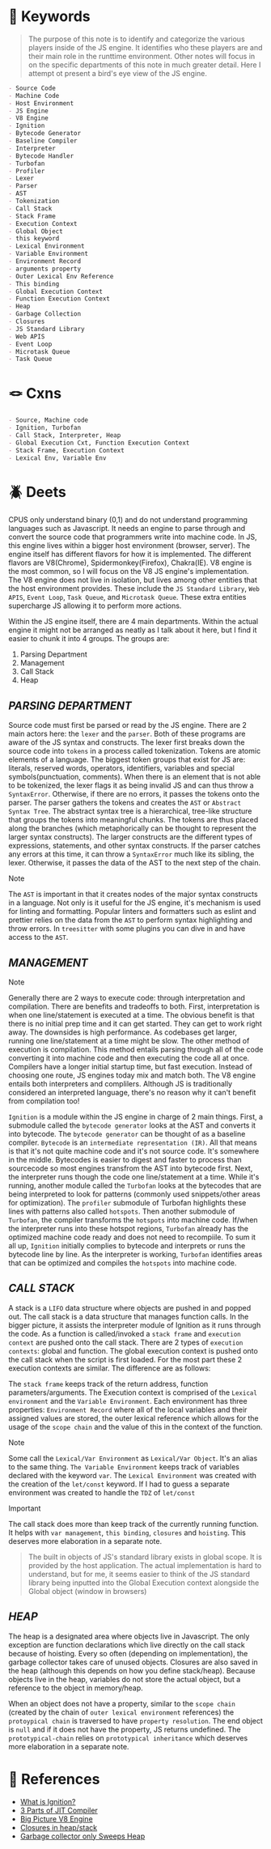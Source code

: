 <!--==================-->
# 🔑 Keywords
<!--==================-->
>The purpose of this note is to identify and categorize the various players inside of the JS engine. It identifies who these players are and their main role in the runttime environment. Other notes will focus in on the specific departments of this note in much greater detail. Here I attempt ot present a bird's eye view of the JS engine.

```md
- Source Code
- Machine Code
- Host Environment
- JS Engine
- V8 Engine
- Ignition
- Bytecode Generator
- Baseline Compiler
- Interpreter
- Bytecode Handler
- Turbofan
- Profiler
- Lexer
- Parser
- AST
- Tokenization
- Call Stack
- Stack Frame
- Execution Context
- Global Object
- this keyword
- Lexical Environment
- Variable Environment
- Environment Record
- arguments property
- Outer Lexical Env Reference
- This binding
- Global Execution Context
- Function Execution Context
- Heap
- Garbage Collection
- Closures
- JS Standard Library
- Web APIS
- Event Loop
- Microtask Queue
- Task Queue
```
<!--==================-->
# 🪢 Cxns
<!--==================-->
```md
- Source, Machine code
- Ignition, Turbofan
- Call Stack, Interpreter, Heap
- Global Execution Cxt, Function Execution Context
- Stack Frame, Execution Context
- Lexical Env, Variable Env
```

<!--==================-->
# 🪲 Deets
<!--==================-->
CPUS only understand binary (0,1) and do not understand programming languages such as Javascript. It needs an engine to parse through and convert the source code that programmers write into machine code. In JS, this engine lives within a bigger host environment (browser, server). The engine itself has different flavors for how it is implemented. The different flavors are V8(Chrome), Spidermonkey(Firefox), Chakra(IE). V8 engine is the most common, so I will focus on the V8 JS engine's implementation. The V8 engine does not live in isolation, but lives among other entities that the host environment provides. These include the `JS Standard Library`, `Web APIS`, `Event Loop`, `Task Queue`, and `Microtask Queue`. These extra entities supercharge JS allowing it to perform more actions.

Within the JS engine itself, there are 4 main departments. Within the actual engine it might not be arranged as neatly as I talk about it here, but I find it easier to chunk it into 4 groups. The groups are:
1. Parsing Department
2. Management
3. Call Stack
4. Heap

## _PARSING DEPARTMENT_
Source code must first be parsed or read by the JS engine. There are 2 main actors here: the `lexer` and the `parser`. Both of these programs are aware of the JS syntax and constructs. The lexer first breaks down the source code into `tokens` in a process called tokenization. Tokens are atomic elements of a language. The biggest token groups that exist for JS are: literals, reserved words, operators, identifiers, variables and special symbols(punctuation, comments). When there is an element that is not able to be tokenized, the lexer flags it as being invalid JS and can thus throw a `SyntaxError`. Otherwise, if there are no errors, it passes the tokens onto the parser. The parser gathers the tokens and creates the `AST` or `Abstract Syntax Tree`. The abstract syntax tree is a hierarchical, tree-like structure that groups the tokens into meaningful chunks. The tokens are thus placed along the branches (which metaphorically can be thought to represent the larger syntax constructs). The larger constructs are the different types of expressions, statements, and other syntax constructs. If the parser catches any errors at this time, it can throw a `SyntaxError` much like its sibling, the lexer. Otherwise, it passes the data of the AST to the next step of the chain.

> [!Note]
> The `AST` is important in that it creates nodes of the major syntax constructs in a language. Not only is it useful for the JS engine, it's mechanism is used for linting and formatting. Popular linters and formatters such as eslint and prettier relies on the data from the `AST` to perform syntax highlighting and throw errors. In `treesitter` with some plugins you can dive in and have access to the `AST`.

## _MANAGEMENT_
> [!Note]
> Generally there are 2 ways to execute code: through interpretation and compilation. There are benefits and tradeoffs to both. First, interpretation is when one line/statement is executed at a time. The obvious benefit is that there is no initial prep time and it can get started. They can get to work right away. The downsides is high performance. As codebases get larger, running one line/statement at a time might be slow. The other method of execution is compilation. This method entails parsing through all of the code converting it into machine code and then executing the code all at once. Compilers have a longer initial startup time, but fast execution. Instead of choosing one route, JS engines today mix and match both. The V8 engine entails both interpreters and complilers. Although JS is traditionally considered an interpreted language, there's no reason why it can't benefit from compilation too!

`Ignition` is a module within the JS engine in charge of 2 main things. First, a submodule called the `bytecode generator` looks at the AST and converts it into bytecode. The `bytecode generator` can be thought of as a baseline compiler. `Bytecode` is an `intermediate representation (IR)`. All that means is that it's not quite machine code and it's not source code. It's somewhere in the middle. Bytecodes is easier to digest and faster to process than sourcecode so most engines transfrom the AST into bytecode first. Next, the interpreter runs though the code one line/statement at a time. While it's running, another module called the `Turbofan` looks at the bytecodes that are being interpreted to look for patterns (commonly used snippets/other areas for optimization). The `profiler` submodule of Turbofan highlights these lines with patterns also called `hotspots`. Then another submodule of `Turbofan`, the compiler transforms the `hotspots` into machine code. If/when the interpreter runs into these hotspot regions, `Turbofan` already has the optimized machine code ready and does not need to recompiile. To sum it all up, `Ignition` initially complies to bytecode and interprets or runs the bytecode line by line. As the interpreter is working, `Turbofan` identifies areas that can be optimized and compiles the `hotspots` into machine code.

## _CALL STACK_
A stack is a `LIFO` data structure where objects are pushed in and popped out. The call stack is a data structure that manages function calls. In the bigger picture, it assists the interpreter module of Ignition as it runs through the code. As a function is called/invoked a `stack frame` and `execution context` are pushed onto the call stack. There are 2 types of `execution contexts`: global and function. The global execution context is pushed onto the call stack when the script is first loaded. For the most part these 2 execution contexts are similar. The difference are as follows:

The `stack frame` keeps track of the return address, function parameters/arguments. The Execution context is comprised of the `Lexical environment` and the `Variable Environment`. Each environment has three properties: `Environment Record` where all of the local variables and their assigned values are stored, the outer lexical reference which allows for the usage of the `scope chain` and the value of this in the context of the function.

> [!Note]
> Some call the `Lexical/Var Environment` as `Lexical/Var Object`. It's an alias to the same thing. `The Variable Environment` keeps track of variables declared with the keyword `var`. The `Lexical Environment` was created with the creation of the `let/const` keyword. If I had to guess a separate environment was created to handle the `TDZ` of `let/const`

> [!Important]
> The call stack does more than keep track of the currently running function. It helps with `var management`, `this binding`, `closures` and `hoisting`. This deserves more elaboration in a separate note.

> The built in objects of JS's standard library exists in global scope. It is provided by the host application. The actual implementation is hard to understand, but for me, it seems easier to think of the JS standard library being inputted into the Global Execution context alongside the Global object (window in browsers)

## _HEAP_
The heap is a designated area where objects live in Javascript. The only exception are function declarations which live directly on the call stack because of hoisting. Every so often (depending on implementation), the garbage collector takes care of unused objects. Closures are also saved in the heap (although this depends on how you define stack/heap). Because objects live in the heap, variables do not store the actual object, but a reference to the object in memory/heap.

When an object does not have a property, similar to the `scope chain` (created by the chain of `outer lexical environment` references) the `protoypical chain` is traversed to have `property resolution`. The end object is `null` and if it does not have the property, JS returns undefined. The `prototypical-chain` relies on `prototypical inheritance` which deserves more elaboration in a separate note.

<!--==================-->
# 📗 References
<!--==================-->
- [What is Ignition?](https://stackoverflow.com/questions/54957946/what-does-v8s-ignition-really-do)
- [3 Parts of JIT Compiler](https://medium.com/@minhaz217/lets-understand-the-javascript-just-in-time-compiler-jit-and-how-the-v8-engine-works-ff6276d131a1#:~:text=The%20interpreter%20in%20the%20V8,inline%20caching%20and%20other%20optimizations%2e)
- [Big Picture V8 Engine](https://medium.com/@minhaz217/lets-understand-the-javascript-just-in-time-compiler-jit-and-how-the-v8-engine-works-ff6276d131a1#:~:text=The%20interpreter%20in%20the%20V8,inline%20caching%20and%20other%20optimizations%2e)
- [Closures in heap/stack](https://stackoverflow.com/questions/29225834/where-are-variables-in-a-closure-stored-stack-or-heap)
- [Garbage collector only Sweeps Heap](https://stackoverflow.com/questions/31698747/does-the-js-garbage-collector-clear-stack-memory)
